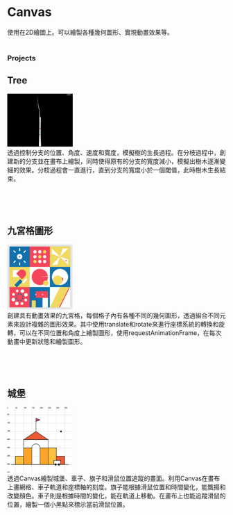 # Canvas
使用在2D繪圖上。可以繪製各種幾何圖形、實現動畫效果等。
<br>
<br>

### Projects
## **Tree**<br>
<img src="https://github.com/Jessica302/JavaScript-learning/blob/main/Canvas/tree.png" width=30%><br>
透過控制分支的位置、角度、速度和寬度，模擬樹的生長過程。在分枝過程中，創建新的分支並在畫布上繪製，同時使得原有的分支的寬度減小，模擬出樹木逐漸變細的效果。分枝過程會一直進行，直到分支的寬度小於一個閾值，此時樹木生長結束。

<br>
<br>
<br>

## **九宮格圖形**<br>
<img src="https://github.com/Jessica302/JavaScript-learning/blob/main/Canvas/nine-box%20grid.png" width=30%><br>
創建具有動畫效果的九宮格，每個格子內有各種不同的幾何圖形，透過組合不同元素來設計複雜的圖形效果。其中使用translate和rotate來進行座標系統的轉換和旋轉，可以在不同位置和角度上繪製圖形，使用requestAnimationFrame，在每次動畫中更新狀態和繪製圖形。

<br>
<br>
<br>

## **城堡**<br>
<img src="https://github.com/Jessica302/JavaScript-learning/blob/main/Canvas/Castle.png" width=30%><br>
透過Canvas繪製城堡、車子、旗子和滑鼠位置追蹤的畫面。利用Canvas在畫布上畫網格、車子軌道和座標軸的刻度。旗子能根據滑鼠位置和時間變化，能飄揚和改變顏色。車子則是根據時間的變化，能在軌道上移動。在畫布上也能追蹤滑鼠的位置，繪製一個小黑點來標示當前滑鼠位置。
